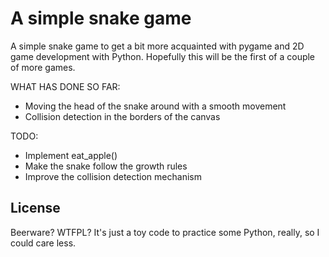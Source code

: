 # A simple snake game
A simple snake game to get a bit more acquainted with pygame and
2D game development with Python. Hopefully this will be the first of a
couple of more games.

WHAT HAS DONE SO FAR:
* Moving the head of the snake around with a smooth movement
* Collision detection in the borders of the canvas

TODO:
* Implement eat_apple()
* Make the snake follow the growth rules
* Improve the collision detection mechanism

## License

Beerware? WTFPL? It's just a toy code to practice some Python, really, so
I could care less.
